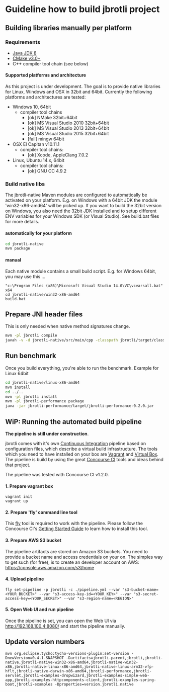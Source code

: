 
Guideline how to build jbrotli project
=========================================

## Building libraries manually per platform

### Requirements

* [Java JDK 8](http://www.oracle.com/technetwork/java/javase/downloads/index.html)
* [CMake v3.0+](https://cmake.org/)
* C++ compiler tool chain (see below)


#### Supported platforms and architecture

As this project is under development.
The goal is to provide native libraries for Linux, Windows and OSX in 32bit and 64bit.
Currently the following platforms and architectures are tested:

* Windows 10, 64bit
   * compiler tool chains
      * [ok] NMake 32bit+64bit
      * [ok] MS Visual Studio 2010 32bit+64bit
      * [ok] MS Visual Studio 2013 32bit+64bit
      * [ok] MS Visual Studio 2015 32bit+64bit
      * [fail] mingw 64bit
* OSX El Capitan v10.11.1
   * compiler tool chains:
      * [ok] Xcode, AppleClang 7.0.2
* Linux, Ubuntu 14.x, 64bit
   * compiler tool chains:
      * [ok] GNU CC 4.9.2


### Build native libs

The jbrotli-native Maven modules are configured to automatically be activated on your platform.
E.g. on Windows with a 64bit JDK the module 'win32-x86-amd64' will be picked up.
If you want to build the 32bit version on Windows, you also need the 32bit JDK installed
and to setup different ENV variables for your Windows SDK (or Visual Studio).
See build.bat files for more details.


#### automatically for your platform

```bash
cd jbrotli-native
mvn package
```


#### manual

Each native module contains a small build script.
E.g. for Windows 64bit, you may use this ...

```
"c:\Program Files (x86)\Microsoft Visual Studio 14.0\VC\vcvarsall.bat" x64
cd jbrotli-native/win32-x86-amd64
build.bat
```


## Prepare JNI header files

This is only needed when native method signatures change.

```bash
mvn -pl jbrotli compile
javah -v -d jbrotli-native/src/main/cpp -classpath jbrotli/target/classes org.meteogroup.jbrotli.BrotliCompressor org.meteogroup.jbrotli.BrotliDeCompressor org.meteogroup.jbrotli.BrotliStreamCompressor org.meteogroup.jbrotli.BrotliStreamDeCompressor org.meteogroup.jbrotli.BrotliError
```


## Run benchmark

Once you build everything, you're able to run the benchmark.
Example for Linux 64bit

```bash
cd jbrotli-native/linux-x86-amd64
mvn install
cd ../..
mvn -pl jbrotli install
mvn -pl jbrotli-performance package
java -jar jbrotli-performance/target/jbrotli-performance-0.2.0.jar
```


## WiP: Running the automated build pipeline

**The pipeline is still under construction**.

jbrotli comes with it's own [Continuous Integration](https://www.thoughtworks.com/continuous-integration) pipeline
based on configuration files, which describe a virtual build infrastructure.
The tools which you need to have installed on your box are [Vagrant](https://www.vagrantup.com/)
and [Virtual Box](https://www.virtualbox.org/).
The pipeline is build by using the great [Concourse CI](http://concourse.ci/) tools and ideas behind that project.

The pipeline was tested with Concourse CI v1.2.0.

#### 1. Prepare vagrant box
```
vagrant init
vagrant up
```

#### 2. Prepare 'fly' command line tool
This [fly](http://concourse.ci/fly-cli.html) tool is required to work with the pipeline.
Please follow the Concourse CI's [Getting Started Guide](http://concourse.ci/getting-started.html)
to learn how to install this tool.

#### 3. Prepare AWS S3 bucket

The pipeline artifacts are stored on Amazon S3 buckets.
You need to provide a bucket name and access credentials on your on.
The simples way to get such (for free), is to create an developer account on AWS:
https://console.aws.amazon.com/s3/home

#### 4. Upload pipeline
```
fly set-pipeline -p jbrotli -c ./pipeline.yml --var "s3-bucket-name=<YOUR_BUCKET>" --var "s3-access-key-id=<YOUR_KEY>" --var "s3-secret-access-key=<YOUR_SECRET>" --var "s3-region-name=<REGION>"
```

#### 5. Open Web UI and run pipeline
Once the pipeline is set, you can open the Web UI via http://192.168.100.4:8080/
and start the pipeline manually.

## Update version numbers

```
mvn org.eclipse.tycho:tycho-versions-plugin:set-version -DnewVersion=0.4.1-SNAPSHOT -Dartifacts=jbrotli-parent,jbrotli,jbrotli-native,jbrotli-native-win32-x86-amd64,jbrotli-native-win32-x86,jbrotli-native-linux-x86-amd64,jbrotli-native-linux-arm32-vfp-hflt,jbrotli-native-darwin-x86-amd64,jbrotli-performance,jbrotli-servlet,jbrotli-examples-dropwizard,jbrotli-examples-simple-web-app,jbrotli-examples-httpcomponents-client,jbrotli-examples-spring-boot,jbrotli-examples -Dproperties=version.jbrotli.native
```